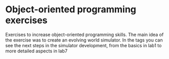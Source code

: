 # Object-oriented programming exercises

Exercises to increase object-oriented programming skills. The main idea of the exercise was to create an evolving world simulator. 
In the tags you can see the next steps in the simulator development, from the basics in lab1 to more detailed aspects in lab7
